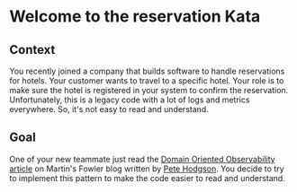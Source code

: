 # Welcome to the reservation Kata

## Context
You recently joined a company that builds software to handle reservations for hotels. Your customer wants to travel to a specific hotel. Your role is to make sure the hotel is registered in your system to confirm the reservation.
Unfortunately, this is a legacy code with a lot of logs and metrics everywhere. So, it's not easy to read and understand.

## Goal
One of your new teammate just read the [Domain Oriented Observability article](https://martinfowler.com/articles/domain-oriented-observability.html) on Martin's Fowler blog written by [Pete Hodgson](https://blog.thepete.net/about/).
You decide to try to implement this pattern to make the code easier to read and understand.
